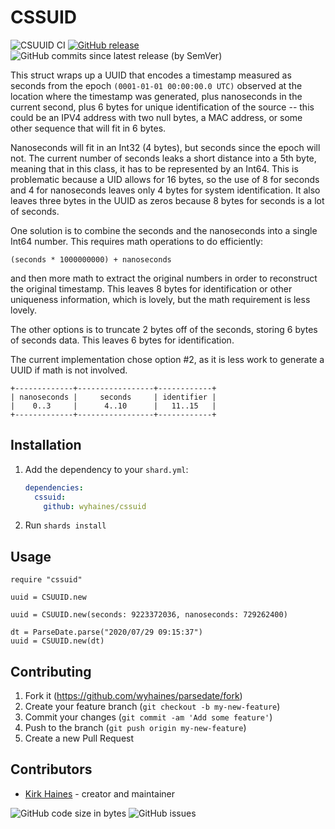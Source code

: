 # CSSUID

![CSUUID CI](https://img.shields.io/github/workflow/status/wyhaines/CSUUID.cr/CSUUID.cr%20CI?style=for-the-badge&logo=GitHub)
[![GitHub release](https://img.shields.io/github/release/wyhaines/CSUUID.cr.svg?style=for-the-badge)](https://github.com/wyhaines/CSUUID.cr/releases)
![GitHub commits since latest release (by SemVer)](https://img.shields.io/github/commits-since/wyhaines/CSUUID.cr/latest?style=for-the-badge)

This struct wraps up a UUID that encodes a timestamp measured as seconds from the epoch `(0001-01-01 00:00:00.0 UTC)` observed at the location where the timestamp was generated, plus nanoseconds in the current second, plus 6 bytes for unique identification of the source -- this could be an IPV4 address with two null bytes, a MAC address, or some other sequence that will fit in 6 bytes.
  
Nanoseconds will fit in an Int32 (4 bytes), but seconds since the epoch will not. The current number of seconds leaks a short distance into a 5th byte, meaning that in this class, it has to be represented by an Int64. This is problematic because a UID allows for 16 bytes, so the use of 8 for seconds and 4 for nanoseconds leaves only 4 bytes for system identification. It also leaves three bytes in the UUID as zeros because 8 bytes for seconds is a lot of seconds.
    
One solution is to combine the seconds and the nanoseconds into a single Int64 number. This requires math operations to do efficiently:

```
(seconds * 1000000000) + nanoseconds
```

and then more math to extract the original numbers in order to reconstruct the original timestamp. This leaves 8 bytes for identification or other uniqueness information, which is lovely, but the math requirement is less lovely.
  
The other options is to truncate 2 bytes off of the seconds, storing 6 bytes of seconds data. This leaves 6 bytes for identification.
    
The current implementation chose option #2, as it is less work to generate a UUID if math is not involved.

``` 
+-------------+-----------------+------------+
| nanoseconds |     seconds     | identifier |
|    0..3     |      4..10      |   11..15   |
+-------------+-----------------+------------+
```

## Installation

1. Add the dependency to your `shard.yml`:

   ```yaml
   dependencies:
     cssuid:
       github: wyhaines/cssuid
   ```

2. Run `shards install`

## Usage

```crystal
require "cssuid"

uuid = CSUUID.new

uuid = CSUUID.new(seconds: 9223372036, nanoseconds: 729262400)

dt = ParseDate.parse("2020/07/29 09:15:37")
uuid = CSUUID.new(dt)
```

## Contributing

1. Fork it (<https://github.com/wyhaines/parsedate/fork>)
2. Create your feature branch (`git checkout -b my-new-feature`)
3. Commit your changes (`git commit -am 'Add some feature'`)
4. Push to the branch (`git push origin my-new-feature`)
5. Create a new Pull Request

## Contributors

- [Kirk Haines](https://github.com/wyhaines) - creator and maintainer

![GitHub code size in bytes](https://img.shields.io/github/languages/code-size/wyhaines/CSUUID.cr?style=for-the-badge)
![GitHub issues](https://img.shields.io/github/issues/wyhaines/CSUUID.cr?style=for-the-badge)